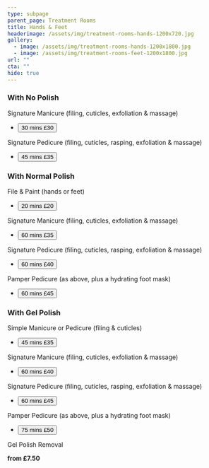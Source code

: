 ```yaml
---
type: subpage
parent_page: Treatment Rooms
title: Hands & Feet
headerimage: /assets/img/treatment-rooms-hands-1200x720.jpg
gallery:
  - image: /assets/img/treatment-rooms-hands-1200x1800.jpg
  - image: /assets/img/treatment-rooms-feet-1200x1800.jpg
url: ""
cta: ""
hide: true
---
```

### With No Polish

Signature Manicure (filing, cuticles, exfoliation & massage)

* <a href="https://www.fresha.com/a/treatment-rooms-hastings-the-old-rectory-harold-road-uk-cro1x5rw?pId=86052"><button>30 mins £30</button></a>

Signature Pedicure (filing, cuticles, rasping, exfoliation & massage)

* <a href="https://www.fresha.com/a/treatment-rooms-hastings-the-old-rectory-harold-road-uk-cro1x5rw?pId=86052"><button>45 mins £35</button></a>

### With Normal Polish

File & Paint (hands or feet)

* <a href="https://www.fresha.com/a/treatment-rooms-hastings-the-old-rectory-harold-road-uk-cro1x5rw?pId=86052"><button>20 mins £20</button></a>

Signature Manicure (filing, cuticles, exfoliation & massage)

* <a href="https://www.fresha.com/a/treatment-rooms-hastings-the-old-rectory-harold-road-uk-cro1x5rw?pId=86052"><button>60 mins £35</button></a>

Signature Pedicure (filing, cuticles, rasping, exfoliation & massage)

* <a href="https://www.fresha.com/a/treatment-rooms-hastings-the-old-rectory-harold-road-uk-cro1x5rw?pId=86052"><button>60 mins £40</button></a>

Pamper Pedicure (as above, plus a hydrating foot mask)

* <a href="https://www.fresha.com/a/treatment-rooms-hastings-the-old-rectory-harold-road-uk-cro1x5rw?pId=86052"><button>60 mins £45</button></a>

### With Gel Polish

Simple Manicure or Pedicure (filing & cuticles)

* <a href="https://www.fresha.com/a/treatment-rooms-hastings-the-old-rectory-harold-road-uk-cro1x5rw?pId=86052"><button>45 mins £35</button></a>

Signature Manicure (filing, cuticles, exfoliation & massage)

* <a href="https://www.fresha.com/a/treatment-rooms-hastings-the-old-rectory-harold-road-uk-cro1x5rw?pId=86052"><button>60 mins £40</button></a>

Signature Pedicure (filing, cuticles, rasping, exfoliation & massage)

* <a href="https://www.fresha.com/a/treatment-rooms-hastings-the-old-rectory-harold-road-uk-cro1x5rw?pId=86052"><button>60 mins £45</button></a>

Pamper Pedicure (as above, plus a hydrating foot mask)

* <a href="https://www.fresha.com/a/treatment-rooms-hastings-the-old-rectory-harold-road-uk-cro1x5rw?pId=86052"><button>75 mins £50</button></a>

Gel Polish Removal

**from £7.50**
